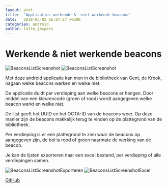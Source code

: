 ```yaml
---
layout: post
title:  "Applicatie: werkende &  niet-werkende beacons"
date:   2018-03-02 16:07:27 +0200
categories: android
author: lotte_jespers
---
```


# Werkende & niet werkende beacons

![BeaconsListScreenshot](https://i.imgur.com/BjOs4yEm.png) ![BeaconsListScreenshot](https://i.imgur.com/Y3mnEhOm.png)

Met deze android applicatie kan men in de bibliotheek van Gent, de Krook, nagaan welke beacons werken en welke niet.

De applicatie duidt per verdieping aan welke beacons er hangen. Door middel van een kleurencode (groen of rood) wordt aangegeven welke beacon werkt en welke niet. 

De lijst geeft het UUID en het OCTA-ID van de beacons weer. Op deze manier zijn de beacons makkelijk terug te vinden op de plattegrond van de bibliotheek. 

Per verdieping is er een plattegrond te zien waar de beacons op aangegeven zijn, de bol is rood of groen naarmate de werking van de beacon.
 

Je kan de lijsten exporteren naar een excel bestand, per verdieping of alle verdiepingen samen.

![BeaconsListScreenshotExporteren](https://i.imgur.com/q8gB676m.png) ![BeaconsListScreenshotExcel](https://i.imgur.com/agVGsuTm.png)

<a target="_blank" href="https://github.com/lab9k/Beacons/tree/master/Android/BeaconsList">GitHub</a>